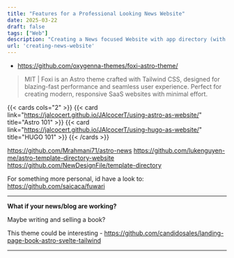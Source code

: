 ```yaml
---
title: "Features for a Professional Looking News Website"
date: 2025-03-22
draft: false
tags: ["Web"]
description: "Creating a News focused Website with app directory (with Astro SSG)."
url: 'creating-news-website'
---
```



* https://github.com/oxygenna-themes/foxi-astro-theme/

> MIT |  Foxi is an Astro theme crafted with Tailwind CSS, designed for blazing-fast performance and seamless user experience. Perfect for creating modern, responsive SaaS websites with minimal effort. 

{{< cards cols="2" >}}
  {{< card link="https://jalcocert.github.io/JAlcocerT/using-astro-as-website/" title="Astro 101" >}}
  {{< card link="https://jalcocert.github.io/JAlcocerT/using-hugo-as-website/" title="HUGO 101" >}}
{{< /cards >}}

https://github.com/Mrahmani71/astro-news
https://github.com/lukenguyen-me/astro-template-directory-website
https://github.com/NewDesignFile/template-directory

For something more personal, id have a look to: https://github.com/saicaca/fuwari

---

**What if your news/blog are working?**

Maybe writing and selling a book?

This theme could be interesting - https://github.com/candidosales/landing-page-book-astro-svelte-tailwind


---